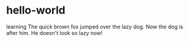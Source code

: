 # hello-world
learning
The quick brown fox jumped over the lazy dog.
Now the dog is after him. He doesn't look so lazy now!
